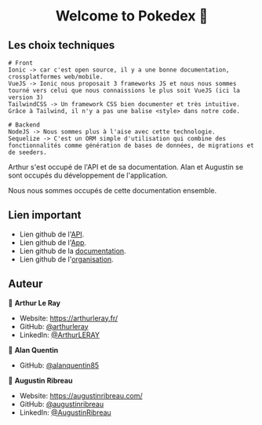
<h1 align="center">Welcome to Pokedex 👋</h1>  
  

## Les choix techniques

```
# Front
Ionic -> car c'est open source, il y a une bonne documentation, crossplatformes web/mobile.
VueJS -> Ionic nous proposait 3 frameworks JS et nous nous sommes tourné vers celui que nous connaissions le plus soit VueJS (ici la version 3)
TailwindCSS -> Un framework CSS bien documenter et très intuitive. Grâce à Tailwind, il n'y a pas une balise <style> dans notre code.

# Backend
NodeJS -> Nous sommes plus à l'aise avec cette technologie.
Sequelize -> C'est un ORM simple d'utilisation qui combine des fonctionnalités comme génération de bases de données, de migrations et de seeders.
```  

Arthur s'est occupé de l'API et de sa documentation.
Alan et Augustin se sont occupés du développement de l'application.

Nous nous sommes occupés de cette documentation ensemble.


## Lien important

- Lien github de l'[API](https://github.com/Projet-android-B3/AppAPI).
- Lien github de l'[App](https://github.com/Projet-android-B3/App).
- Lien github de la [documentation](https://github.com/Projet-android-B3/documentation).
- Lien github de l'[organisation](https://github.com/Projet-android-B3).

## Auteur


👤 **Arthur Le Ray**

* Website: https://arthurleray.fr/
* GitHub: [@arthurleray](https://github.com/ArthurLERAY)
* LinkedIn: [@ArthurLERAY](https://www.linkedin.com/in/arthur-le-ray-3b1b2319a/)

👤 **Alan Quentin**

* GitHub: [@alanquentin85](https://github.com/alanquentin85)

👤 **Augustin Ribreau**

* Website: https://augustinribreau.com/
* GitHub: [@augustinribreau](https://github.com/augustinribreau)
* LinkedIn: [@AugustinRibreau](https://linkedin.com/in/AugustinRibreau)
